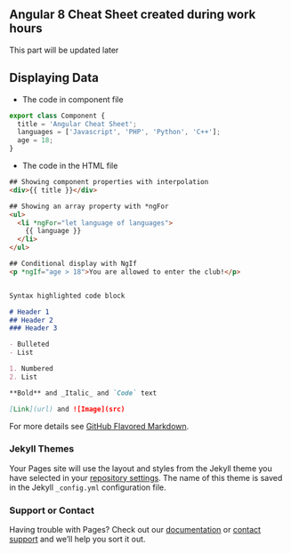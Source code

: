 ## Angular 8 Cheat Sheet created during work hours

This part will be updated later 

## Displaying Data

- The code in component file
```javascript
export class Component {
  title = 'Angular Cheat Sheet';
  languages = ['Javascript', 'PHP', 'Python', 'C++'];
  age = 18;
}
```

- The code in the HTML file
```html
## Showing component properties with interpolation
<div>{{ title }}</div>

## Showing an array property with *ngFor
<ul>
  <li *ngFor="let language of languages">
    {{ language }}
  </li>
</ul>

## Conditional display with NgIf
<p *ngIf="age > 18">You are allowed to enter the club!</p>
```



```markdown

Syntax highlighted code block

# Header 1
## Header 2
### Header 3

- Bulleted
- List

1. Numbered
2. List

**Bold** and _Italic_ and `Code` text

[Link](url) and ![Image](src)
```

For more details see [GitHub Flavored Markdown](https://guides.github.com/features/mastering-markdown/).

### Jekyll Themes

Your Pages site will use the layout and styles from the Jekyll theme you have selected in your [repository settings](https://github.com/eneajaho/angular-chsh/settings). The name of this theme is saved in the Jekyll `_config.yml` configuration file.

### Support or Contact

Having trouble with Pages? Check out our [documentation](https://help.github.com/categories/github-pages-basics/) or [contact support](https://github.com/contact) and we’ll help you sort it out.
